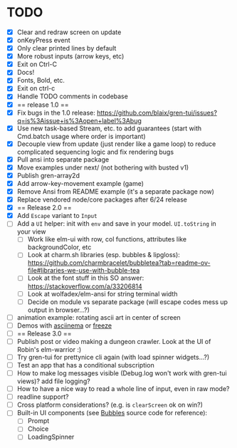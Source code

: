 # TODO
 
* [X] Clear and redraw screen on update
* [X] onKeyPress event
* [X] Only clear printed lines by default
* [X] More robust inputs (arrow keys, etc)
* [X] Exit on Ctrl-C
* [X] Docs!
* [X] Fonts, Bold, etc.
* [X] Exit on ctrl-c
* [X] Handle TODO comments in codebase
* [X] == release 1.0 ==
* [X] Fix bugs in the 1.0 release: https://github.com/blaix/gren-tui/issues?q=is%3Aissue+is%3Aopen+label%3Abug
* [X] Use new task-based Stream, etc. to add guarantees (start with Cmd.batch usage where order is important)
* [X] Decouple view from update (just render like a game loop) to reduce complicated sequencing logic and fix rendering bugs
* [X] Pull ansi into separate package
* [X] Move examples under next/ (not bothering with busted v1)
* [X] Publish gren-array2d
* [X] Add arrow-key-movement example (game)
* [X] Remove Ansi from README example (it's a separate package now)
* [X] Replace vendored node/core packages after 6/24 release
* [X] == Release 2.0 ==
* [X] Add `Escape` variant to `Input`
* [ ] Add a `UI` helper: init with `env` and save in your model. `UI.toString` in your view
    * [ ] Work like elm-ui with row, col functions, attributes like backgroundColor, etc
    * [ ] Look at charm.sh libraries (esp. bubbles & lipgloss): https://github.com/charmbracelet/bubbletea?tab=readme-ov-file#libraries-we-use-with-bubble-tea
    * [ ] Look at the font stuff in this SO answer: https://stackoverflow.com/a/33206814
    * [ ] Look at wolfadex/elm-ansi for string terminal width
    * [ ] Decide on module vs separate package (will escape codes mess up output in browser...?)
* [ ] animation example: rotating ascii art in center of screen
* [ ] Demos with [asciinema][2] or [freeze][3]
* [ ] == Release 3.0 ==
* [ ] Publish post or video making a dungeon crawler. Look at the UI of Robin's elm-warrior :)
* [ ] Try gren-tui for prettynice cli again (with load spinner widgets...?)
* [ ] Test an app that has a conditional subscription
* [ ] How to make log messages visible (Debug.log won't work with gren-tui views)? add file logging?
* [ ] How to have a nice way to read a whole line of input, even in raw mode?
* [ ] readline support?
* [ ] Cross platform considerations? (e.g. is `clearScreen` ok on win?)
* [ ] Built-in UI components (see [Bubbles][1] source code for reference):
    * [ ] Prompt
    * [ ] Choice
    * [ ] LoadingSpinner

[1]: https://github.com/charmbracelet/bubbles
[2]: https://docs.asciinema.org/getting-started/
[3]: https://github.com/charmbracelet/freeze
